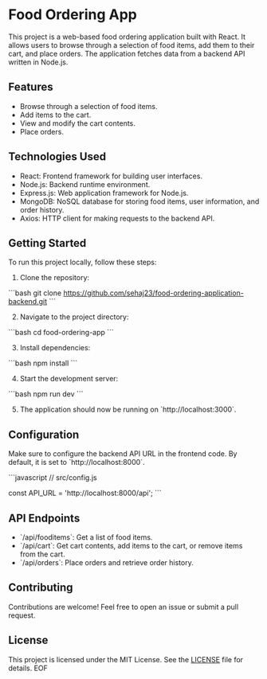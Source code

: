 
# Food Ordering App

This project is a web-based food ordering application built with React. It allows users to browse through a selection of food items, add them to their cart, and place orders. The application fetches data from a backend API written in Node.js.

## Features

- Browse through a selection of food items.
- Add items to the cart.
- View and modify the cart contents.
- Place orders.

## Technologies Used

- React: Frontend framework for building user interfaces.
- Node.js: Backend runtime environment.
- Express.js: Web application framework for Node.js.
- MongoDB: NoSQL database for storing food items, user information, and order history.
- Axios: HTTP client for making requests to the backend API.

## Getting Started

To run this project locally, follow these steps:

1. Clone the repository:

\`\`\`bash
git clone https://github.com/sehaj23/food-ordering-application-backend.git
\`\`\`

2. Navigate to the project directory:

\`\`\`bash
cd food-ordering-app
\`\`\`

3. Install dependencies:

\`\`\`bash
npm install
\`\`\`

4. Start the development server:

\`\`\`bash
npm run dev
\`\`\`

5. The application should now be running on \`http://localhost:3000\`.

## Configuration

Make sure to configure the backend API URL in the frontend code. By default, it is set to \`http://localhost:8000\`.

\`\`\`javascript
// src/config.js

const API_URL = 'http://localhost:8000/api';
\`\`\`

## API Endpoints

- \`/api/fooditems\`: Get a list of food items.
- \`/api/cart\`: Get cart contents, add items to the cart, or remove items from the cart.
- \`/api/orders\`: Place orders and retrieve order history.

## Contributing

Contributions are welcome! Feel free to open an issue or submit a pull request.

## License

This project is licensed under the MIT License. See the [LICENSE](LICENSE) file for details.
EOF


